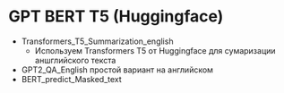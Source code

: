 # GPT BERT T5 (Huggingface)

- Transformers_T5_Summarization_english 
  - Используем Transformers T5 от Huggingface для сумаризации аншглийского текста
- GPT2_QA_English простой вариант на английском
- BERT_predict_Masked_text 
  
